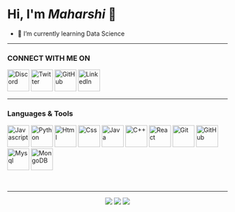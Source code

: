 # Hi, I'm _Maharshi_ 👋
<!--  PROFILE VIEWS ![Maharshi Choksi](https://komarev.com/ghpvc/?username=maharshichoksi&color=red) -->
* 🌱 I’m currently learning Data Science

<hr>

### CONNECT WITH ME ON

<a href='https://discordapp.com/users/694116811712626728'><img alt='Discord' src='https://img.icons8.com/?size=100&id=2mIgusGquJFz&format=png&color=000000'  height=50 width=50 
 height=50 width=50 /></a>
<a href='https://x.com/maharshi2024'><img alt='Twitter' src='https://img.icons8.com/?size=100&id=zWrz2bjEiP4D&format=png&color=168954'  height=50 width=50 
 height=50 width=50 /></a>
<a href='https://github.com/MaharshiChoksi'><img alt='GitHub' src='https://img.icons8.com/?size=100&id=LoL4bFzqmAa0&format=png&color=000000'  height=50 width=50 
 height=50 width=50 /></a>
<a href='https://ca.linkedin.com/in/maharshi-choksi'><img alt='LinkedIn' src='https://img.icons8.com/?size=100&id=13930&format=png&color=000000'  height=50 width=50 
 height=50 width=50 /></a> 

<hr>

### Languages & Tools

<p>
<img alt='Javascript' src='https://cdn.jsdelivr.net/gh/devicons/devicon@latest/icons/javascript/javascript-original.svg' height=50 width=50 />
<img alt='Python' src='https://cdn.jsdelivr.net/gh/devicons/devicon@latest/icons/python/python-original-wordmark.svg' height=50 width=50 />
<img alt='Html' src='https://cdn.jsdelivr.net/gh/devicons/devicon@latest/icons/html5/html5-original-wordmark.svg' height=50 width=50 />
<img alt='Css' src='https://cdn.jsdelivr.net/gh/devicons/devicon@latest/icons/css3/css3-original-wordmark.svg' height=50 width=50 />
<img alt='Java' src='https://cdn.jsdelivr.net/gh/devicons/devicon@latest/icons/java/java-original-wordmark.svg' height=50 width=50 />
<img alt='C++' src='https://cdn.jsdelivr.net/gh/devicons/devicon@latest/icons/cplusplus/cplusplus-original.svg' height=50 width=50 />

<img alt='React' src='https://cdn.jsdelivr.net/gh/devicons/devicon@latest/icons/react/react-original-wordmark.svg' height=50 width=50 />
<img alt='Git' src='https://cdn.jsdelivr.net/gh/devicons/devicon@latest/icons/git/git-original.svg' height=50 width=50 />
<img alt='GitHub' src='https://cdn.jsdelivr.net/gh/devicons/devicon@latest/icons/github/github-original-wordmark.svg' height=50 width=50 />

<img alt='Mysql' src='https://cdn.jsdelivr.net/gh/devicons/devicon@latest/icons/mysql/mysql-original-wordmark.svg' height=50 width=50 />
<img alt='MongoDB' src='https://cdn.jsdelivr.net/gh/devicons/devicon@latest/icons/mongodb/mongodb-original-wordmark.svg' height=50 width=50 />
</p>          

<!-- * 👯 I’m looking to collaborate on ... -->


<br>
<hr>
<p align='center' justify>
  <img src='https://github-readme-stats.vercel.app/api?username=maharshichoksi&theme=radical&show_icons=true&hide_border=false&count_private=true'/>
  <img src='https://github-readme-stats.vercel.app/api/top-langs/?username=maharshichoksi&theme=radical&show_icons=true&hide_border=false&layout=compact'/>
  <img src='https://github-readme-streak-stats.herokuapp.com/?user=maharshichoksi&theme=radical&hide_border=false'/>

</p>
